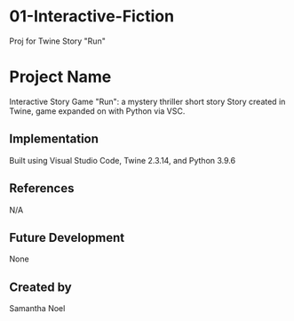 # 01-Interactive-Fiction
Proj for Twine Story "Run"

# Project Name
Interactive Story Game "Run": a mystery thriller short story
Story created in Twine, game expanded on with Python via VSC.
## Implementation
Built using Visual Studio Code, Twine 2.3.14, and Python 3.9.6
## References
N/A
## Future Development
None
## Created by
Samantha Noel
